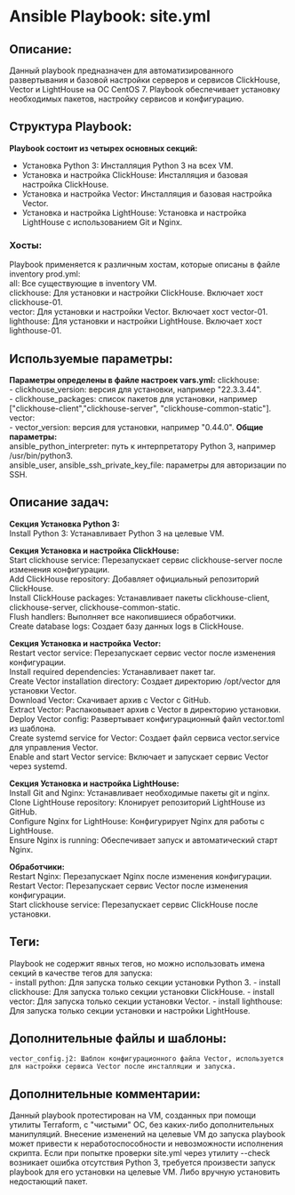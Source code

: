 # Ansible Playbook: site.yml



## Описание:
Данный playbook предназначен для автоматизированного развертывания и базовой настройки серверов и сервисов ClickHouse, Vector и LightHouse на ОС CentOS 7. Playbook обеспечивает установку необходимых пакетов, настройку сервисов и конфигурацию.  

## Структура Playbook:
**Playbook состоит из четырех основных секций:**  
   - Установка Python 3: Инсталляция Python 3 на всех VM.  
   - Установка и настройка ClickHouse: Инсталляция и базовая настройка ClickHouse.  
   - Установка и настройка Vector: Инсталляция и базовая настройка Vector.  
   - Установка и настройка LightHouse: Установка и настройка LightHouse с использованием Git и Nginx.  

### Хосты:
Playbook применяется к различным хостам, которые описаны в файле inventory prod.yml:  
    all: Все существующие в inventory VM.  
    clickhouse: Для установки и настройки ClickHouse. Включает хост clickhouse-01.  
    vector: Для установки и настройки Vector. Включает хост vector-01.  
    lighthouse: Для установки и настройки LightHouse. Включает хост lighthouse-01.  

## Используемые параметры:
**Параметры определены в файле настроек vars.yml:**
    clickhouse:  
       - clickhouse_version: версия для установки, например "22.3.3.44".  
       - clickhouse_packages: список пакетов для установки, например ["clickhouse-client","clickhouse-server", "clickhouse-common-static"].  
    vector:  
    - vector_version: версия для установки, например "0.44.0".
**Общие параметры:**  
        ansible_python_interpreter: путь к интерпретатору Python 3, например /usr/bin/python3.  
        ansible_user, ansible_ssh_private_key_file: параметры для авторизации по SSH.  

## Описание задач:
**Секция Установка Python 3:**  
    Install Python 3: Устанавливает Python 3 на целевые VM.  

**Секция Установка и настройка ClickHouse:**  
    Start clickhouse service: Перезапускает сервис clickhouse-server после изменения конфигурации.  
    Add ClickHouse repository: Добавляет официальный репозиторий ClickHouse.  
    Install ClickHouse packages: Устанавливает пакеты clickhouse-client, clickhouse-server, clickhouse-common-static.  
    Flush handlers: Выполняет все накопившиеся обработчики.  
    Create database logs: Создает базу данных logs в ClickHouse.  

**Секция Установка и настройка Vector:**  
    Restart vector service: Перезапускает сервис vector после изменения конфигурации.  
    Install required dependencies: Устанавливает пакет tar.  
    Create Vector installation directory: Создает директорию /opt/vector для установки Vector.  
    Download Vector: Скачивает архив с Vector с GitHub.  
    Extract Vector: Распаковывает архив с Vector в директорию установки.  
    Deploy Vector config: Развертывает конфигурационный файл vector.toml из шаблона.  
    Create systemd service for Vector: Создает файл сервиса vector.service для управления Vector.  
    Enable and start Vector service: Включает и запускает сервис Vector через systemd.  

**Секция Установка и настройка LightHouse:**  
    Install Git and Nginx: Устанавливает необходимые пакеты git и nginx.  
    Clone LightHouse repository: Клонирует репозиторий LightHouse из GitHub.  
    Configure Nginx for LightHouse: Конфигурирует Nginx для работы с LightHouse.  
    Ensure Nginx is running: Обеспечивает запуск и автоматический старт Nginx.  

**Обработчики:**  
    Restart Nginx: Перезапускает Nginx после изменения конфигурации.  
    Restart Vector: Перезапускает сервис Vector после изменения конфигурации.  
    Start clickhouse service: Перезапускает сервис ClickHouse после установки.  

## Теги:
Playbook не содержит явных тегов, но можно использовать имена секций в качестве тегов для запуска:  
    - install python: Для запуска только секции установки Python 3.
    - install clickhouse: Для запуска только секции установки ClickHouse.
    - install vector: Для запуска только секции установки Vector.
    - install lighthouse: Для запуска только секции установки и настройки LightHouse.

## Дополнительные файлы и шаблоны:
    vector_config.j2: Шаблон конфигурационного файла Vector, используется для настройки сервиса Vector после инсталляции и запуска.

## Дополнительные комментарии:
Данный playbook протестирован на VM, созданных при помощи утилиты Terraform, с "чистыми" ОС, без каких-либо дополнительных манипуляций. Внесение изменений на целевые VM до запуска playbook может привести к неработоспособности и невозможности исполнения скрипта.
Если при попытке проверки site.yml через утилиту --check возникает ошибка отсутствия Python 3, требуется произвести запуск playbook для его установки на целевые VM. Либо вручную установить недостающий пакет.